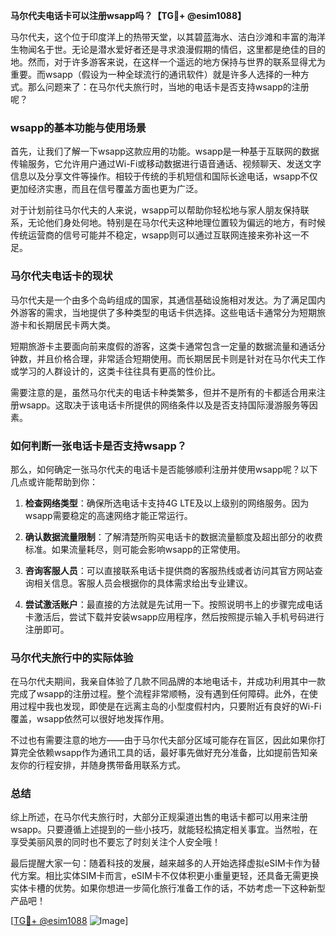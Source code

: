**马尔代夫电话卡可以注册wsapp吗？【TG💪+ @esim1088】**

马尔代夫，这个位于印度洋上的热带天堂，以其碧蓝海水、洁白沙滩和丰富的海洋生物闻名于世。无论是潜水爱好者还是寻求浪漫假期的情侣，这里都是绝佳的目的地。然而，对于许多游客来说，在这样一个遥远的地方保持与世界的联系显得尤为重要。而wsapp（假设为一种全球流行的通讯软件）就是许多人选择的一种方式。那么问题来了：在马尔代夫旅行时，当地的电话卡是否支持wsapp的注册呢？

### wsapp的基本功能与使用场景

首先，让我们了解一下wsapp这款应用的功能。wsapp是一种基于互联网的数据传输服务，它允许用户通过Wi-Fi或移动数据进行语音通话、视频聊天、发送文字信息以及分享文件等操作。相较于传统的手机短信和国际长途电话，wsapp不仅更加经济实惠，而且在信号覆盖方面也更为广泛。

对于计划前往马尔代夫的人来说，wsapp可以帮助你轻松地与家人朋友保持联系，无论他们身处何地。特别是在马尔代夫这种地理位置较为偏远的地方，有时候传统运营商的信号可能并不稳定，wsapp则可以通过互联网连接来弥补这一不足。

### 马尔代夫电话卡的现状

马尔代夫是一个由多个岛屿组成的国家，其通信基础设施相对发达。为了满足国内外游客的需求，当地提供了多种类型的电话卡供选择。这些电话卡通常分为短期旅游卡和长期居民卡两大类。

短期旅游卡主要面向前来度假的游客，这类卡通常包含一定量的数据流量和通话分钟数，并且价格合理，非常适合短期使用。而长期居民卡则是针对在马尔代夫工作或学习的人群设计的，这类卡往往具有更高的性价比。

需要注意的是，虽然马尔代夫的电话卡种类繁多，但并不是所有的卡都适合用来注册wsapp。这取决于该电话卡所提供的网络条件以及是否支持国际漫游服务等因素。

### 如何判断一张电话卡是否支持wsapp？

那么，如何确定一张马尔代夫的电话卡是否能够顺利注册并使用wsapp呢？以下几点或许能帮助到你：

1. **检查网络类型**：确保所选电话卡支持4G LTE及以上级别的网络服务。因为wsapp需要稳定的高速网络才能正常运行。
   
2. **确认数据流量限制**：了解清楚所购买电话卡的数据流量额度及超出部分的收费标准。如果流量耗尽，则可能会影响wsapp的正常使用。

3. **咨询客服人员**：可以直接联系电话卡提供商的客服热线或者访问其官方网站查询相关信息。客服人员会根据你的具体需求给出专业建议。

4. **尝试激活账户**：最直接的方法就是先试用一下。按照说明书上的步骤完成电话卡激活后，尝试下载并安装wsapp应用程序，然后按照提示输入手机号码进行注册即可。

### 马尔代夫旅行中的实际体验

在马尔代夫期间，我亲自体验了几款不同品牌的本地电话卡，并成功利用其中一款完成了wsapp的注册过程。整个流程非常顺畅，没有遇到任何障碍。此外，在使用过程中我也发现，即使是在远离主岛的小型度假村内，只要附近有良好的Wi-Fi覆盖，wsapp依然可以很好地发挥作用。

不过也有需要注意的地方——由于马尔代夫部分区域可能存在盲区，因此如果你打算完全依赖wsapp作为通讯工具的话，最好事先做好充分准备，比如提前告知亲友你的行程安排，并随身携带备用联系方式。

### 总结

综上所述，在马尔代夫旅行时，大部分正规渠道出售的电话卡都可以用来注册wsapp。只要遵循上述提到的一些小技巧，就能轻松搞定相关事宜。当然啦，在享受美丽风景的同时也不要忘了时刻关注个人安全哦！

最后提醒大家一句：随着科技的发展，越来越多的人开始选择虚拟eSIM卡作为替代方案。相比实体SIM卡而言，eSIM卡不仅体积更小重量更轻，还具备无需更换实体卡槽的优势。如果你想进一步简化旅行准备工作的话，不妨考虑一下这种新型产品吧！

[[TG💪+ @esim1088](https://t.me/s/esim1088) ![Image](https://i.postimg.cc/4NQfJmqS/Snipaste-2025-05-13-00-14-12.png)]